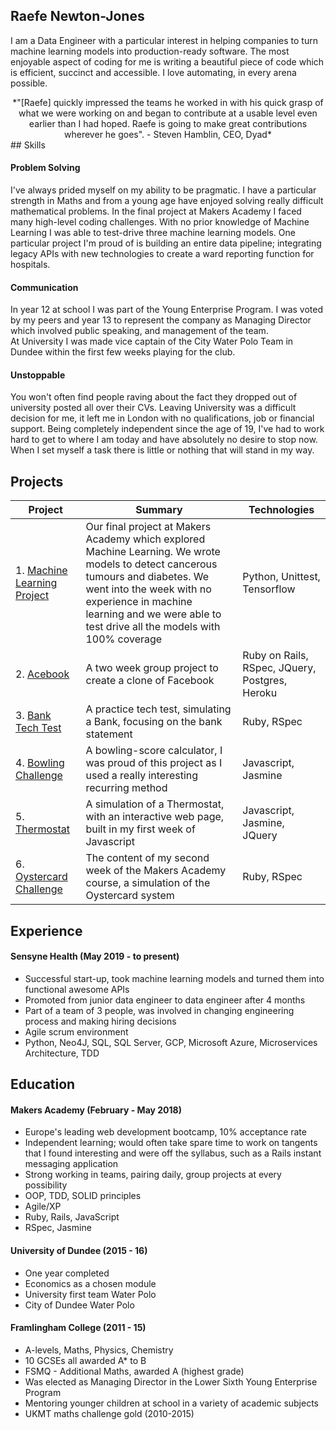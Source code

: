 ## Raefe Newton-Jones

I am a Data Engineer with a particular interest in helping companies to turn machine learning models into production-ready software. The most enjoyable aspect of coding for me is writing a beautiful piece of code which is efficient, succinct and accessible. I love automating, in every arena possible.

<div align="center">
*"[Raefe] quickly impressed the teams he worked in with his quick grasp of what we were working on and began to contribute at a usable level even earlier than I had hoped. Raefe is going to make great contributions wherever he goes".  - Steven Hamblin, CEO, Dyad*
</div>
## Skills

#### Problem Solving


I've always prided myself on my ability to be pragmatic.
I have a particular strength in Maths and from a young age have enjoyed solving really difficult mathematical problems.
In the final project at Makers Academy I faced many high-level coding challenges. With no prior knowledge of Machine Learning I was able to test-drive three machine learning models.
One particular project I'm proud of is building an entire data pipeline; integrating legacy APIs with new technologies to create a ward reporting function for hospitals.

#### Communication

In year 12 at school I was part of the Young Enterprise Program. I was voted by my peers and year 13 to represent the company as Managing Director which involved public speaking, and management of the team.  
At University I was made vice captain of the City Water Polo Team in Dundee within the first few weeks playing for the club.

#### Unstoppable

You won't often find people raving about the fact they dropped out of university posted all over their CVs. Leaving University was a difficult decision for me, it left me in London with no qualifications, job or financial support. Being completely independent since the age of 19, I've had to work hard to get to where I am today and have absolutely no desire to stop now. When I set myself a task there is little or nothing that will stand in my way.


## Projects
| Project  | Summary | Technologies |
| ------------- | ------------- | ------------- |
|1. [Machine Learning Project](https://github.com/Raefey/FinalProjectML)  | Our final project at Makers Academy which explored Machine Learning. We wrote models to detect cancerous tumours and diabetes. We went into the week with no experience in machine learning and we were able to test drive all the models with 100% coverage  | Python, Unittest, Tensorflow |
|2. [Acebook](https://github.com/Raefey/acebook-dart)  | A two week group project to create a clone of Facebook  | Ruby on Rails, RSpec, JQuery, Postgres, Heroku  |
|3. [Bank Tech Test](https://github.com/Raefey/bank-tech-test)  | A practice tech test, simulating a Bank, focusing on the bank statement  | Ruby, RSpec |
|4. [Bowling Challenge](https://github.com/Raefey/bowling-challenge)  | A bowling-score calculator, I was proud of this project as I used a really interesting recurring method  | Javascript, Jasmine |
|5. [Thermostat](https://github.com/Raefey/thermostat-challenge)  | A simulation of a Thermostat, with an interactive web page, built in my first week of Javascript  | Javascript, Jasmine, JQuery  |
|6. [Oystercard Challenge](https://github.com/Raefey/oystercard)  | The content of my second week of the Makers Academy course, a simulation of the Oystercard system  | Ruby, RSpec  |


## Experience

#### Sensyne Health (May 2019 - to present)

- Successful start-up, took machine learning models and turned them into functional awesome APIs
- Promoted from junior data engineer to data engineer after 4 months
- Part of a team of 3 people, was involved in  changing engineering process and making hiring decisions
- Agile scrum environment
- Python, Neo4J, SQL, SQL Server, GCP, Microsoft Azure, Microservices Architecture, TDD


## Education

#### Makers Academy (February - May 2018)

- Europe's leading web development bootcamp, 10% acceptance rate
- Independent learning; would often take spare time to work on tangents that I found interesting and were off the syllabus, such as a Rails instant messaging application
- Strong working in teams, pairing daily, group projects at every possibility
- OOP, TDD, SOLID principles
- Agile/XP
- Ruby, Rails, JavaScript
- RSpec, Jasmine

#### University of Dundee (2015 - 16)

- One year completed
- Economics as a chosen module
- University first team Water Polo
- City of Dundee Water Polo

#### Framlingham College (2011 - 15)

- A-levels, Maths, Physics, Chemistry
- 10 GCSEs all awarded A* to B
-	FSMQ - Additional Maths, awarded A (highest grade)
- Was elected as Managing Director in the Lower Sixth Young Enterprise 	Program
- Mentoring younger children at school in a variety of academic subjects
- UKMT maths challenge gold (2010-2015)
